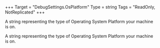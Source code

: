 +++
Target = "DebugSettings.OsPlatform"
Type = string
Tags = "ReadOnly, NotReplicated"
+++

A string representing the type of Operating System Platform your machine is on.	A string representing the type of Operating System Platform your machine is on.